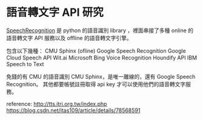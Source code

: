# 語音轉文字 API 研究


[SpeechRecognition](https://pypi.org/project/SpeechRecognition/) 是 python 的語音識別 library ，裡面串接了多種 online 的語音轉文字 API 服務以及 offline 的語音轉文字引擎。

包含以下幾種：
CMU Sphinx (ofline)
Google Speech Recognition
Google Cloud Speech API
Wit.ai
Microsoft Bing Voice Recognition
Houndify API
IBM Speech to Text

免錢的有 CMU 的語音識別 CMU Sphinx，是唯一離線的，還有 Google Speech Recognition。
其他都要帳號註冊取得 api key 才可以使用他們的語音轉文字服務。



reference:
http://tts.itri.org.tw/index.php
https://blog.csdn.net/itas109/article/details/78568591
